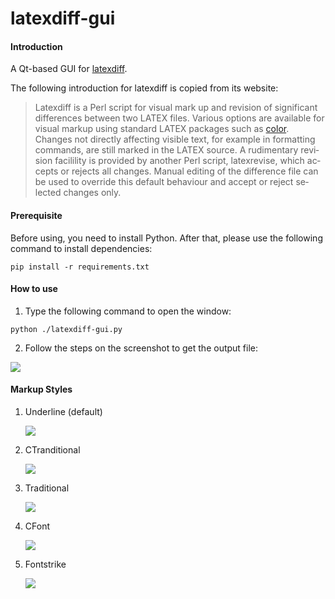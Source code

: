 # latexdiff-gui

#### Introduction

A Qt-based GUI for [latexdiff](https://www.ctan.org/pkg/latexdiff).

The following introduction for latexdiff is copied from its website:

> La­texd­iff is a Perl script for vi­sual mark up and re­vi­sion of sig­nif­i­cant dif­fer­ences be­tween two LATEX files. Var­i­ous op­tions are avail­able for vi­sual markup us­ing stan­dard LATEX pack­ages such as [color](https://www.ctan.org/pkg/color). Changes not di­rectly af­fect­ing vis­i­ble text, for ex­am­ple in for­mat­ting com­mands, are still marked in the LATEX source. A rudi­men­tary re­vi­sion fa­cilil­ity is pro­vided by an­other Perl script, la­texre­vise, which ac­cepts or re­jects all changes. Man­ual edit­ing of the dif­fer­ence file can be used to over­ride this de­fault be­haviour and ac­cept or re­ject se­lected changes only.

#### Prerequisite

Before using, you need to install Python. After that, please use the following command to install dependencies:

```shell
pip install -r requirements.txt
```

#### How to use

1. Type the following command to open the window:

```shell
python ./latexdiff-gui.py
```

2. Follow the steps on the screenshot to get the output file:

![](https://raw.githubusercontent.com/raysworld/latexdiff-gui/master/figs/how-to-use.png)

#### Markup Styles

1. Underline (default)

   ![](https://raw.githubusercontent.com/raysworld/latexdiff-gui/master/figs/stl_underline.png)

2. CTranditional

   ![](https://raw.githubusercontent.com/raysworld/latexdiff-gui/master/figs/stl_ctraditional.png)

3. Traditional

   ![](https://raw.githubusercontent.com/raysworld/latexdiff-gui/master/figs/stl_traditional.png)

4. CFont

   ![](https://raw.githubusercontent.com/raysworld/latexdiff-gui/master/figs/stl_cfont.png)

5. Fontstrike

   ![](https://raw.githubusercontent.com/raysworld/latexdiff-gui/master/figs/stl_fontstrike.png)
